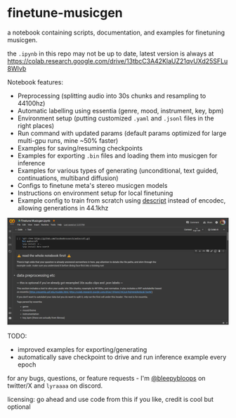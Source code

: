 # finetune-musicgen
a notebook containing scripts, documentation, and examples for finetuning musicgen.

the `.ipynb` in this repo may not be up to date, latest version is always at https://colab.research.google.com/drive/13tbcC3A42KlaUZ21qvUXd25SFLu8WIvb

Notebook features:
- Preprocessing (splitting audio into 30s chunks and resampling to 44100hz)
- Automatic labelling using essentia (genre, mood, instrument, key, bpm)
- Environment setup (putting customized `.yaml` and `.jsonl` files in the right places)
- Run command with updated params (default params optimized for large multi-gpu runs, mine ~50% faster)
- Examples for saving/resuming checkpoints
- Examples for exporting `.bin` files and loading them into musicgen for inference
- Examples for various types of generating (unconditional, text guided, continuations, multiband diffusion)
- Configs to finetune meta's stereo musicgen models
- Instructions on environment setup for local finetuning
- Example config to train from scratch using [descript](https://github.com/descriptinc/descript-audio-codec) instead of encodec, allowing generations in 44.1khz

![screenshot of the first section of the colab notebook](notebook%20example.png)

TODO:
- improved examples for exporting/generating
- automatically save checkpoint to drive and run inference example every epoch

for any bugs, questions, or feature requests - I'm [@bleepybloops](https://twitter.com/bleepybloops) on twitter/X and `lyraaaa` on discord. 

licensing: go ahead and use code from this if you like, credit is cool but optional
